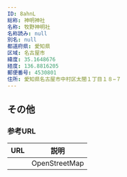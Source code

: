 ```yaml
---
ID: 8ahnL
総称: 神明神社
名称: 牧野神明社
名称読み: null
別名: null
都道府県: 愛知県
区域: 名古屋市
緯度: 35.1648676
経度: 136.8816205
郵便番号: 4530801
住所: 愛知県名古屋市中村区太閤１丁目１８−７
---
```


## その他

### 参考URL

| URL | 説明          |
| --- | ------------- |
|     | OpenStreetMap |
